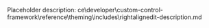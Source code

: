 Placeholder description: ce\developer\custom-control-framework\reference\theming\includes\rightalignedit-description.md